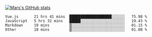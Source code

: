 [![Mars's GitHub stats](https://github-readme-stats.vercel.app/api?username=unbrain)](https://github.com/unbrain/github-readme-stats)

<!--START_SECTION:waka-->

```text
Vue.js       21 hrs 41 mins  ███████████████████░░░░░░   75.98 %
JavaScript   5 hrs 32 mins   █████░░░░░░░░░░░░░░░░░░░░   19.43 %
Markdown     19 mins         ▒░░░░░░░░░░░░░░░░░░░░░░░░   01.15 %
Other        18 mins         ▒░░░░░░░░░░░░░░░░░░░░░░░░   01.08 %
```

<!--END_SECTION:waka-->

